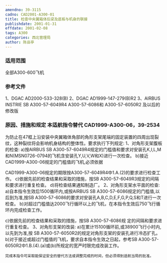 ```yaml
---
amendno: 39-3115
cadno: CAD2001-A300-01
title: 检查中央翼箱体后梁及底板与机身的联接
publishdate: 2001-01-31
effdate: 2001-02-08
tags: A300
categories: 西北管理局
author: 陈岳亭
---
```


### 适用范围 
全部A300-600飞机

<!--more-->
### 参考文件
1、DGAC AD2000-533-328(B) 
2、DGAC AD1999-147-279(B)R2 
3、AIRBUS INSTRIE SB A300-57-6049R4 
A300-57-6086和 A300-57-6050R2 及以后的修改版

### 原因、措施和规定 本适航指令替代 CAD1999-A300-06，39-2534 
为防止在47框上沿安装中央翼箱体角部的角形支架尾端的固定装置的四周出现裂纹，这种裂纹将会影响机身结构的整体性。要求执行下列规定: 
1、对角形支架腹板的检查: 
       a)按AIRBUS SB A300-57-6049R4规定的门槛值和要求对安装孔K,I,L,M和N(MSN0726-0794的飞机含安装孔Y,U,V,W和X)进行一次检查。 
       b)接近CAD1999-A300-06规定的门槛值的飞机,必须依据
    
CAD1999-A300-06规定的期限按A300-57-6049R4中1.A.(2)的要求进行检查工作。 
c)依据先前的检查结果和采取的措施，按SB A300-57-6049R3规定的间隔和要求进行重复检查。 
d)将检查结果通知制造厂。 2、对角形支架水平面的检查: 
       a)自本指令生效后1500循环内,或按AIRBUS SB A300-57-6086规定的门槛值,以后到为准,按SB A300-57-6086的要求对安装孔A,B,C,D,E,F,G,P,Q,S和T进行一次检查。 
       b)对超过门槛值达2000飞行循环以上的飞机，在本指令生效后750飞行循环内完成检查工作。 

c)依据先前的检查结果和采取的措施，按SB A300-57-6086规
定的间隔和要求进行重复检查。 3、对角形支架的改装: 
       a)在累计15100循环前,或38900飞行小时内,以先到为准,按 SB A300-57-6050R2的规定对角形支架的安装孔进行冷态扩孔。 
       b)对于接近或超过门槛值的飞机，要求自本指令生效之日起，参考SB A300-57-6050R2中1.B.(4).(a)或(b)所规定的宽严时限完成改装工作。 

    完成本指令可采取能保证安全的替代方法或调整完成的时间，但必须得到适航当局的批准。
